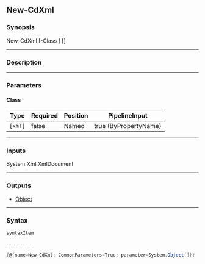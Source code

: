 New-CdXml
---------

### Synopsis

New-CdXml [-Class <xml>] [<CommonParameters>]

---

### Description

---

### Parameters
#### **Class**

|Type   |Required|Position|PipelineInput        |
|-------|--------|--------|---------------------|
|`[xml]`|false   |Named   |true (ByPropertyName)|

---

### Inputs
System.Xml.XmlDocument

---

### Outputs
* [Object](https://learn.microsoft.com/en-us/dotnet/api/System.Object)

---

### Syntax
```PowerShell
syntaxItem
```
```PowerShell
----------
```
```PowerShell
{@{name=New-CdXml; CommonParameters=True; parameter=System.Object[]}}
```
